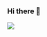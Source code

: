 ### Hi there 👋

![](https://komarev.com/ghpvc/?username=Paul-HenryP&color=green&style=for-the-badge&label=Visitors)

<!--
**Paul-HenryP/Paul-HenryP** is a ✨ _special_ ✨ repository because its `README.md` (this file) appears on your GitHub profile.

Here are some ideas to get you started:

- 🔭 I’m currently working on ...
- 🌱 I’m currently learning ...
- 👯 I’m looking to collaborate on ...
- 🤔 I’m looking for help with ...
- 💬 Ask me about ...
- 📫 How to reach me: ...
- 😄 Pronouns: ...
- ⚡ Fun fact: ...
-->
